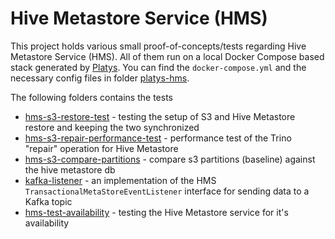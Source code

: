 # Hive Metastore Service (HMS)

This project holds various small proof-of-concepts/tests regarding Hive Metastore Service (HMS). All of them run on a local Docker Compose based stack generated by [Platys](https://github.com/trivadispf/platys). You can find the `docker-compose.yml` and the necessary config files in folder [platys-hms](./platys-hms).

The following folders contains the tests

 * [hms-s3-restore-test](./hms-s3-restore-test) - testing the setup of S3 and Hive Metastore restore and keeping the two synchronized
 * [hms-s3-repair-performance-test](./hms-s3-repair-performance-test) - performance test of the Trino "repair" operation for Hive Metastore
 * [hms-s3-compare-partitions](./hms-s3-compare-partitions) - compare s3 partitions (baseline) against the hive metastore db
 * [kafka-listener](./kafka-listener) - an implementation of the HMS `TransactionalMetaStoreEventListener` interface for sending data to a Kafka topic
 * [hms-test-availability](./hms-test-availability) - testing the Hive Metastore service for it's availability

